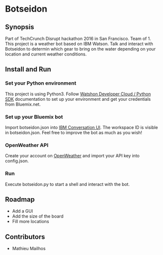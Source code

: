 # Botseidon

## Synopsis
Part of TechCrunch Disrupt hackathon 2016 in San Francisco. Team of 1. 
This project is a weather bot based on IBM Watson.
Talk and interact with Botseidon to determin which gear to bring on the water depending on your location and current weather conditions.


## Install and Run

### Set your Python environment
This project is using Python3. 
Follow [Watshon Developer Cloud / Python SDK](https://github.com/watson-developer-cloud/python-sdk) documentation to set up your environment and get your credentials from Bluemix.net.

### Set up your Bluemix bot
Import botseidon.json into [IBM Conversation UI](https://www.ibmwatsonconversation.com/).
The workspace ID is visible in botseidon.json. Feel free to improve the bot as much as you wish!

### OpenWeather API
Create your account on [OpenWeather](http://openweathermap.org) and import your API key into config.json.

### Run
Execute botseidon.py to start a shell and interact with the bot.


## Roadmap
- Add a GUI
- Add the size of the board
- Fill more locations

## Contributors
- Mathieu Mailhos
